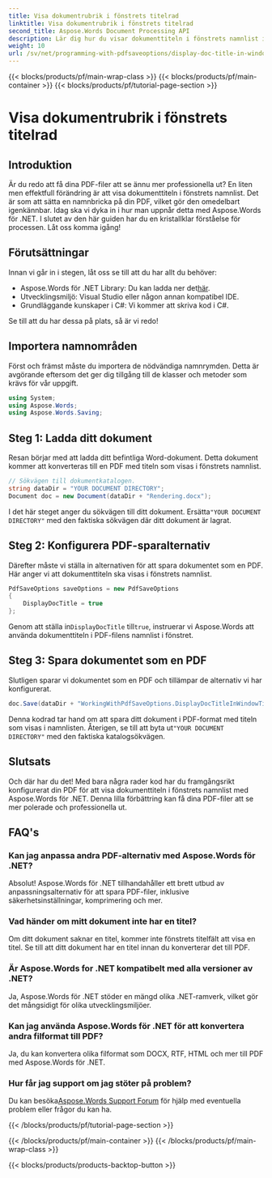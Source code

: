 ```yaml
---
title: Visa dokumentrubrik i fönstrets titelrad
linktitle: Visa dokumentrubrik i fönstrets titelrad
second_title: Aspose.Words Document Processing API
description: Lär dig hur du visar dokumenttiteln i fönstrets namnlist i dina PDF-filer med Aspose.Words för .NET med denna steg-för-steg-guide.
weight: 10
url: /sv/net/programming-with-pdfsaveoptions/display-doc-title-in-window-titlebar/
---
```


{{< blocks/products/pf/main-wrap-class >}}
{{< blocks/products/pf/main-container >}}
{{< blocks/products/pf/tutorial-page-section >}}

# Visa dokumentrubrik i fönstrets titelrad

## Introduktion

Är du redo att få dina PDF-filer att se ännu mer professionella ut? En liten men effektfull förändring är att visa dokumenttiteln i fönstrets namnlist. Det är som att sätta en namnbricka på din PDF, vilket gör den omedelbart igenkännbar. Idag ska vi dyka in i hur man uppnår detta med Aspose.Words för .NET. I slutet av den här guiden har du en kristallklar förståelse för processen. Låt oss komma igång!

## Förutsättningar

Innan vi går in i stegen, låt oss se till att du har allt du behöver:

-  Aspose.Words för .NET Library: Du kan ladda ner det[här](https://releases.aspose.com/words/net/).
- Utvecklingsmiljö: Visual Studio eller någon annan kompatibel IDE.
- Grundläggande kunskaper i C#: Vi kommer att skriva kod i C#.

Se till att du har dessa på plats, så är vi redo!

## Importera namnområden

Först och främst måste du importera de nödvändiga namnrymden. Detta är avgörande eftersom det ger dig tillgång till de klasser och metoder som krävs för vår uppgift.

```csharp
using System;
using Aspose.Words;
using Aspose.Words.Saving;
```

## Steg 1: Ladda ditt dokument

Resan börjar med att ladda ditt befintliga Word-dokument. Detta dokument kommer att konverteras till en PDF med titeln som visas i fönstrets namnlist.

```csharp
// Sökvägen till dokumentkatalogen.
string dataDir = "YOUR DOCUMENT DIRECTORY";
Document doc = new Document(dataDir + "Rendering.docx");
```

 I det här steget anger du sökvägen till ditt dokument. Ersätta`"YOUR DOCUMENT DIRECTORY"` med den faktiska sökvägen där ditt dokument är lagrat.

## Steg 2: Konfigurera PDF-sparalternativ

Därefter måste vi ställa in alternativen för att spara dokumentet som en PDF. Här anger vi att dokumenttiteln ska visas i fönstrets namnlist.

```csharp
PdfSaveOptions saveOptions = new PdfSaveOptions
{
    DisplayDocTitle = true
};
```

 Genom att ställa in`DisplayDocTitle` till`true`, instruerar vi Aspose.Words att använda dokumenttiteln i PDF-filens namnlist i fönstret.

## Steg 3: Spara dokumentet som en PDF

Slutligen sparar vi dokumentet som en PDF och tillämpar de alternativ vi har konfigurerat.

```csharp
doc.Save(dataDir + "WorkingWithPdfSaveOptions.DisplayDocTitleInWindowTitlebar.pdf", saveOptions);
```

Denna kodrad tar hand om att spara ditt dokument i PDF-format med titeln som visas i namnlisten. Återigen, se till att byta ut`"YOUR DOCUMENT DIRECTORY"` med den faktiska katalogsökvägen.

## Slutsats

Och där har du det! Med bara några rader kod har du framgångsrikt konfigurerat din PDF för att visa dokumenttiteln i fönstrets namnlist med Aspose.Words för .NET. Denna lilla förbättring kan få dina PDF-filer att se mer polerade och professionella ut.

## FAQ's

### Kan jag anpassa andra PDF-alternativ med Aspose.Words för .NET?
Absolut! Aspose.Words för .NET tillhandahåller ett brett utbud av anpassningsalternativ för att spara PDF-filer, inklusive säkerhetsinställningar, komprimering och mer.

### Vad händer om mitt dokument inte har en titel?
Om ditt dokument saknar en titel, kommer inte fönstrets titelfält att visa en titel. Se till att ditt dokument har en titel innan du konverterar det till PDF.

### Är Aspose.Words for .NET kompatibelt med alla versioner av .NET?
Ja, Aspose.Words för .NET stöder en mängd olika .NET-ramverk, vilket gör det mångsidigt för olika utvecklingsmiljöer.

### Kan jag använda Aspose.Words för .NET för att konvertera andra filformat till PDF?
Ja, du kan konvertera olika filformat som DOCX, RTF, HTML och mer till PDF med Aspose.Words för .NET.

### Hur får jag support om jag stöter på problem?
 Du kan besöka[Aspose.Words Support Forum](https://forum.aspose.com/c/words/8) för hjälp med eventuella problem eller frågor du kan ha.

{{< /blocks/products/pf/tutorial-page-section >}}

{{< /blocks/products/pf/main-container >}}
{{< /blocks/products/pf/main-wrap-class >}}

{{< blocks/products/products-backtop-button >}}
